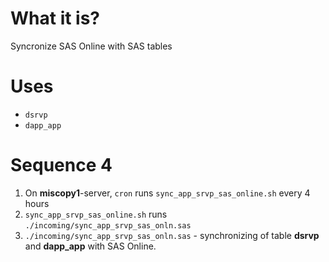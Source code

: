 #                  What it is?

Syncronize SAS Online with SAS tables










#                  Uses

- `dsrvp`
- `dapp_app`









#                  Sequence 4

1. On **miscopy1**-server, `cron` runs `sync_app_srvp_sas_online.sh` every 4 hours
2. `sync_app_srvp_sas_online.sh` runs `./incoming/sync_app_srvp_sas_onln.sas`
3. `./incoming/sync_app_srvp_sas_onln.sas` - synchronizing of table **dsrvp** and **dapp_app** with SAS Online.